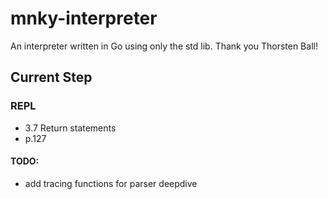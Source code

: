 # mnky-interpreter

An interpreter written in Go using only the std lib. Thank you Thorsten Ball!

## Current Step

### REPL

- 3.7 Return statements
- p.127

#### TODO:
- add tracing functions for parser deepdive

<!-- ```bash
  lexer.go
``` -->
